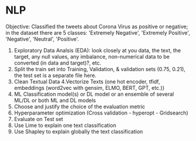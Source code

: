 # NLP
Objective: Classified the tweets about Corona Virus as positive or negative; in the dataset there are 5 classes: 'Extremely Negative', 'Extremely Positive', 'Negative', 'Neutral', 'Positive'.


1. Exploratory Data Analsis (EDA): look closely at you data, the text, the target, any null values, any imbalance, non-numerical data to be converted (in data and target)?, etc.
2. Split the train set into Training, Validation, & validation sets (0.75, 0.21), the test set is a separate file here.
3. Clean Textual Data
4.Vectorize Texts (one hot encoder, tfidf, embeddings (word2vec with gensim, ELMO, BERT, GPT, etc.))
5. ML Classification model(s) or DL model or an ensemble of several ML/DL or both ML and DL models
6. Choose and justify the choice of the evaluation metric
7. Hyperparameter optimization (Cross validation - hyperopt - Gridsearch)
8. Evaluate on Test set
9. Use Lime to explain one text classification
10. Use Shapley to explain globally the text classification

